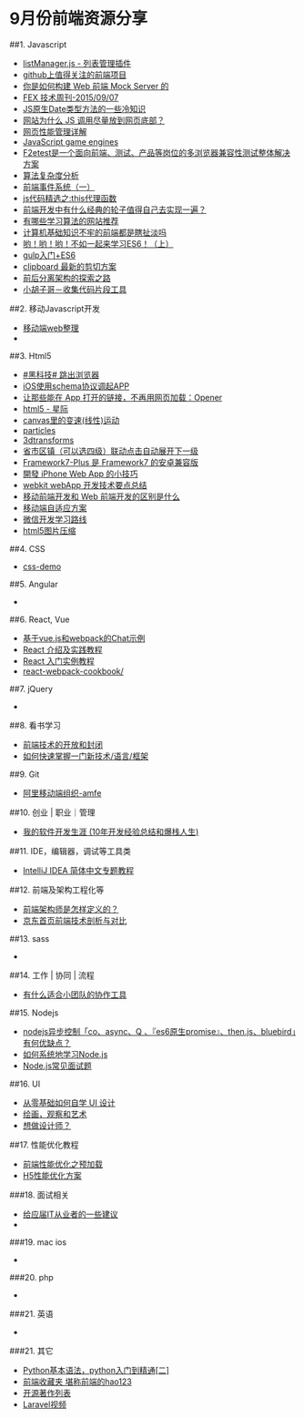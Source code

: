 # 9月份前端资源分享
##1. Javascript
- [listManager.js - 列表管理插件](http://www.html-js.com/article/List-management-plugin-listManagerjs--list-management-plugin%203139)
- [github上值得关注的前端项目](http://segmentfault.com/a/1190000002804472)
- [你是如何构建 Web 前端 Mock Server 的](http://www.zhihu.com/question/35436669)
- [FEX 技术周刊-2015/09/07](http://fex.baidu.com/blog/2015/09/fex-weekly-07/)
- [JS原生Date类型方法的一些冷知识](http://segmentfault.com/a/1190000003710954)
- [网站为什么 JS 调用尽量放到网页底部？](http://www.zhihu.com/question/34147508/answer/63068656)
- [网页性能管理详解](http://www.ruanyifeng.com/blog/2015/09/web-page-performance-in-depth.html)
- [JavaScript game engines](https://github.com/showcases/javascript-game-engines)
- [F2etest是一个面向前端、测试、产品等岗位的多浏览器兼容性测试整体解决方案](https://github.com/alibaba/f2etest)
- [算法复杂度分析](http://www.cnblogs.com/gaochundong/p/complexity_of_algorithms.html)
- [前端事件系统（一）](http://www.cnblogs.com/observernotes/p/4827956.html)
- [js代码精选之:this代理函数](http://blog.wushuyi.com/article/javascript-this-proxy)
- [前端开发中有什么经典的轮子值得自己去实现一遍？](http://www.zhihu.com/question/29380608)
- [有哪些学习算法的网站推荐](http://www.zhihu.com/question/20368410)
- [计算机基础知识不牢的前端都是瞎扯淡吗](http://www.zhihu.com/question/35703265)
- [哟！哟！哟！不如一起来学习ES6！（上）](http://zhuanlan.zhihu.com/gingerbread/20233021)
- [gulp入门+ES6](http://www.w3cplus.com/workflow/glup-and-es6.html)
- [clipboard 最新的剪切方案](http://zenorocha.github.io/clipboard.js/)
- [前后分离架构的探索之路](http://segmentfault.com/a/1190000003795517)
- [小胡子哥－收集代码片段工具](http://www.barretlee.com/blog/2015/09/29/new-application-snippet/)

##2. 移动Javascript开发
- [移动端web整理](http://www.w3cfuns.com/blog-5452682-5408740.html)
- []()


##3. Html5
- [#黑科技# 跳出浏览器](http://zhuanlan.zhihu.com/andlib/19848910)
- [iOS使用schema协议调起APP](http://js8.in/2013/12/16/ios%E4%BD%BF%E7%94%A8schema%E5%8D%8F%E8%AE%AE%E8%B0%83%E8%B5%B7app/)
- [让那些能在 App 打开的链接，不再用网页加载：Opener](http://sspai.com/29135)
- [html5 - 星际](https://github.com/gloomyson/StarCraft)
- [canvas里的变速(线性)运动](http://www.yi-jy.com/2015/08/20/canvas%E9%87%8C%E7%9A%84%E5%8F%98%E9%80%9F%E7%BA%BF%E6%80%A7%E8%BF%90%E5%8A%A8/)
- [particles](https://github.com/VincentGarreau/particles.js/)
- [3dtransforms](https://desandro.github.io/3dtransforms/)
- [省市区镇（可以选四级）联动点击自动展开下一级](http://blog.csdn.net/u011551941/article/details/46786497)
- [Framework7-Plus 是 Framework7 的安卓兼容版](https://github.com/sdc-fe/Framework7-Plus)
- [開發 iPhone Web App 的小技巧](http://pro.ctlok.com/2010/06/iphone-web-app.html)
- [webkit webApp 开发技术要点总结](http://www.cnblogs.com/pifoo/archive/2011/05/28/webkit-webapp.html)
- [移动前端开发和 Web 前端开发的区别是什么](http://www.zhihu.com/question/20269059)
- [移动端自适应方案](http://f2e.souche.com/blog/yi-dong-duan-zi-gua-ying-fang-an/)
- [微信开发学习路线](http://bss.csdn.net/m/topic/learning_path_weixin)
- [html5图片压缩](http://mhbseal.com/article/web/55d18bae9a6686a15246f44c)


##4. CSS
- [css-demo](http://codemyui.com/)


##5. Angular
- []()


##6. React, Vue
- [基于vue.js和webpack的Chat示例](http://www.html-js.com/article/Front-end-based-on-vuejs-and-Chat-webpack-sample%203137)
- [React 介绍及实践教程](http://www.ibm.com/developerworks/cn/web/1509_dongyue_react/index.html)
- [React 入门实例教程](http://www.ruanyifeng.com/blog/2015/03/react.html)
- [react-webpack-cookbook/](https://fakefish.github.io/react-webpack-cookbook/)

##7. jQuery
- []()


##8. 看书学习
- [前端技术的开放和封闭](https://github.com/jayli/jayli.github.com/issues/18)
- [如何快速掌握一门新技术/语言/框架](http://insights.thoughtworkers.org/learn-new-technology-quickly/)


##9. Git
- [阿里移动端组织-amfe](https://github.com/amfe)

##10. 创业 | 职业｜管理
- [我的软件开发生涯 (10年开发经验总结和爆栈人生)](http://www.cnblogs.com/unruledboy/p/DevCareer.html)


##11. IDE，编辑器，调试等工具类
- [IntelliJ IDEA 简体中文专题教程](https://github.com/judasn/IntelliJ-IDEA-Tutorial)

##12. 前端及架构工程化等
- [前端架构师是怎样定义的？](http://www.zhihu.com/question/35240855)
- [京东首页前端技术剖析与对比](http://www.barretlee.com/blog/2015/09/09/jd-architecture-analysis/)



##13. sass
- []()

##14. 工作 | 协同 | 流程
- [有什么适合小团队的协作工具](http://www.zhihu.com/question/19709893)


##15. Nodejs
- [nodejs异步控制「co、async、Q 、『es6原生promise』、then.js、bluebird」有何优缺点？](http://www.zhihu.com/question/25413141)
- [如何系统地学习Node.js](http://www.zhihu.com/question/21567720)
- [Node.js常见面试题](http://wwsun.me/posts/nodejs-interview-questions.html)


##16. UI
- [从零基础如何自学 UI 设计](http://www.zhihu.com/question/20857524?rf=20230898)
- [绘画，观察和艺术](http://www.douban.com/doulist/1503061/)
- [想做设计师？](http://www.douban.com/doulist/1156868/)


##17. 性能优化教程
- [前端性能优化之预加载](http://mp.weixin.qq.com/s?__biz=MzA5OTI1MjEwOQ==&mid=210006145&idx=1&sn=f539e49f33c6d66d93a28d4cb95b62b6#rd)
- [H5性能优化方案](http://ddtalk.github.io/blog/2015/09/07/dingding-first/)

###18. 面试相关
- [给应届IT从业者的一些建议](https://github.com/nimojs/blog/issues/16)
- []()

###19. mac ios
- []()


###20. php
- []()


###21. 英语
- []()


###21. 其它
- [Python基本语法，python入门到精通[二]](http://www.cnblogs.com/toutou/p/4774284.html)
- [前端收藏夹 堪称前端的hao123](http://f2er.club/)
- [开源著作列表](http://hackersome.com/p/amoblin/CCBooks)
- [Laravel视频](https://laravist.com/)

